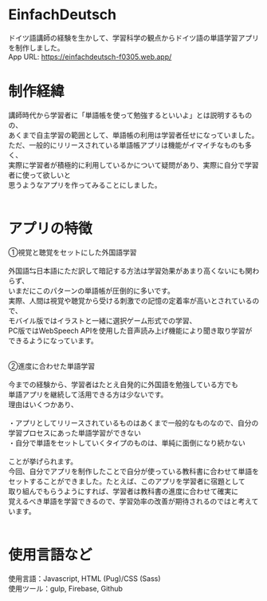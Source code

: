 # EinfachDeutsch
ドイツ語講師の経験を生かして、学習科学の観点からドイツ語の単語学習アプリを制作しました。<br>
App URL: https://einfachdeutsch-f0305.web.app/

# 制作経緯
講師時代から学習者に「単語帳を使って勉強するといいよ」とは説明するものの、<br>
あくまで自主学習の範囲として、単語帳の利用は学習者任せになっていました。<br>
ただ、一般的にリリースされている単語帳アプリは機能がイマイチなものも多く、<br>
実際に学習者が積極的に利用しているかについて疑問があり、実際に自分で学習者に使って欲しいと<br>
思うようなアプリを作ってみることにしました。<br><br>

# アプリの特徴
①視覚と聴覚をセットにした外国語学習<br><br>
外国語⇆日本語にただ訳して暗記する方法は学習効果があまり高くないにも関わらず、<br>
いまだにこのパターンの単語帳が圧倒的に多いです。<br>
実際、人間は視覚や聴覚から受ける刺激での記憶の定着率が高いとされているので、<br>
モバイル版ではイラストと一緒に選択ゲーム形式での学習、<br>
PC版ではWebSpeech APIを使用した音声読み上げ機能により聞き取り学習が<br>
できるようになっています。<br><br>

②進度に合わせた単語学習<br><br>
今までの経験から、学習者はたとえ自発的に外国語を勉強している方でも<br>
単語アプリを継続して活用できる方は少ないです。<br>
理由はいくつかあり、<br><br>
・アプリとしてリリースされているものはあくまで一般的なものなので、自分の学習プロセスにあった単語学習ができない<br>
・自分で単語をセットしていくタイプのものは、単純に面倒になり続かない<br><br>
ことが挙げられます。<br>
今回、自分でアプリを制作したことで自分が使っている教科書に合わせて単語を<br>
セットすることができました。たとえば、このアプリを学習者に宿題として<br>
取り組んでもらうようにすれば、学習者は教科書の進度に合わせて確実に<br>
覚えるべき単語を学習できるので、学習効率の改善が期待されるのではと考えています。<br><br>

# 使用言語など
使用言語：Javascript, HTML (Pug)/CSS (Sass)<br>
使用ツール：gulp, Firebase, Github<br>
